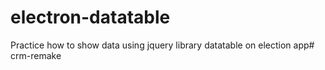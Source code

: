# electron-datatable

Practice how to show data using jquery library datatable on election app# crm-remake
